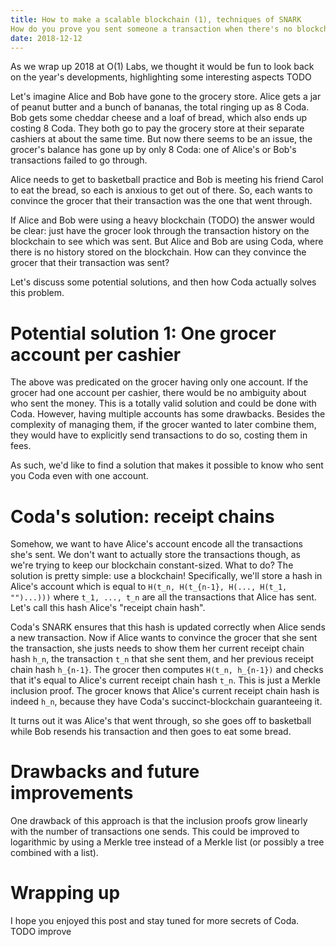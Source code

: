 ```yaml
---
title: How to make a scalable blockchain (1), techniques of SNARK 
How do you prove you sent someone a transaction when there's no blockchain?
date: 2018-12-12
---
```


As we wrap up 2018 at O(1) Labs, we thought it would be fun to look back on
the year's developments, highlighting some interesting aspects TODO

Let's imagine Alice and Bob have gone to the grocery store. Alice gets a jar
of peanut butter and a bunch of bananas, the total ringing up as 8 Coda.
Bob gets some cheddar cheese and a loaf of bread, which also ends up costing
8 Coda. They both go to pay the grocery store at their separate cashiers at
about the same time. But now there seems to be an issue, the grocer's balance
has gone up by only 8 Coda: one of Alice's or Bob's transactions failed to go
through.

Alice needs to get to basketball practice and Bob is meeting his friend Carol to
eat the bread, so each is anxious to get out of there. So, each wants to convince
the grocer that their transaction was the one that went through.

If Alice and Bob were using a heavy blockchain (TODO) the answer would be clear: just have the grocer look
through the transaction history on the blockchain to see which was sent. But Alice
and Bob are using Coda, where there is no history stored on the blockchain. How can
they convince the grocer that their transaction was sent?

Let's discuss some potential solutions, and then how Coda actually solves this problem.

# Potential solution 1: One grocer account per cashier
The above was predicated on the grocer having only one account. If
the grocer had one account per cashier, there would be no ambiguity
about who sent the money. This is a totally valid solution and could
be done with Coda. However, having multiple accounts has some drawbacks.
Besides the complexity of managing them, if the grocer wanted to later
combine them, they would have to explicitly send transactions to do so,
costing them in fees.

As such, we'd like to find a solution that makes it possible to know who
sent you Coda even with one account.

# Coda's solution: receipt chains

Somehow, we want to have Alice's account encode all the transactions she's
sent. We don't want to actually store the transactions though, as we're
trying to keep our blockchain constant-sized. What to do? The solution
is pretty simple: use a blockchain! Specifically, we'll store a hash in
Alice's account which is equal to `H(t_n, H(t_{n-1}, H(..., H(t_1, "")...)))`
where `t_1, ..., t_n` are all the transactions that Alice has sent. Let's
call this hash Alice's "receipt chain hash".

Coda's SNARK ensures that this hash is updated correctly when Alice sends a new
transaction. Now if Alice wants to convince the grocer that she sent the
transaction, she justs needs to show them her current receipt chain hash `h_n`,
the transaction `t_n` that she sent them, and her previous receipt chain hash
`h_{n-1}`. The grocer then computes `H(t_n, h_{n-1})` and checks that it's
equal to Alice's current receipt chain hash `t_n`. This is just a Merkle
inclusion proof. The grocer knows that Alice's current receipt chain hash is indeed
`h_n`, because they have Coda's succinct-blockchain guaranteeing it.

It turns out it was Alice's that went through, so she goes off to basketball while
Bob resends his transaction and then goes to eat some bread.

# Drawbacks and future improvements

One drawback of this approach is that the inclusion proofs grow linearly with the
number of transactions one sends. This could be improved to logarithmic by using
a Merkle tree instead of a Merkle list (or possibly a tree combined with a list).

# Wrapping up

I hope you enjoyed this post and stay tuned for more secrets of Coda. TODO improve
